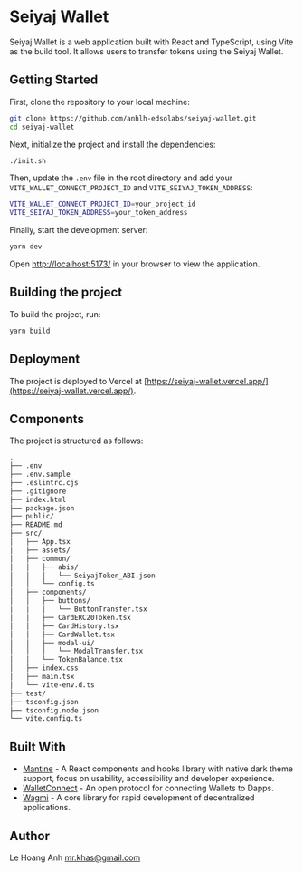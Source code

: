 # Seiyaj Wallet

Seiyaj Wallet is a web application built with React and TypeScript, using Vite as the build tool. It allows users to transfer tokens using the Seiyaj Wallet.

## Getting Started

First, clone the repository to your local machine:

```sh
git clone https://github.com/anhlh-edsolabs/seiyaj-wallet.git
cd seiyaj-wallet
```

Next, initialize the project and install the dependencies:

```sh
./init.sh
```

Then, update the `.env` file in the root directory and add your `VITE_WALLET_CONNECT_PROJECT_ID` and `VITE_SEIYAJ_TOKEN_ADDRESS`:

```sh
VITE_WALLET_CONNECT_PROJECT_ID=your_project_id
VITE_SEIYAJ_TOKEN_ADDRESS=your_token_address
```

Finally, start the development server:

```sh
yarn dev
```

Open [http://localhost:5173/](http://localhost:5173/) in your browser to view the application.

## Building the project

To build the project, run:

```sh
yarn build
```

## Deployment

The project is deployed to Vercel at [https://seiyaj-wallet.vercel.app/](https://seiyaj-wallet.vercel.app/).


## Components

The project is structured as follows:

```sh
.
├── .env
├── .env.sample
├── .eslintrc.cjs
├── .gitignore
├── index.html
├── package.json
├── public/
├── README.md
├── src/
│   ├── App.tsx
│   ├── assets/
│   ├── common/
│   │   ├── abis/
│   │   │   └── SeiyajToken_ABI.json
│   │   └── config.ts
│   ├── components/
│   │   ├── buttons/
│   │   │   └── ButtonTransfer.tsx
│   │   ├── CardERC20Token.tsx
│   │   ├── CardHistory.tsx
│   │   ├── CardWallet.tsx
│   │   ├── modal-ui/
│   │   │   └── ModalTransfer.tsx
│   │   └── TokenBalance.tsx
│   ├── index.css
│   ├── main.tsx
│   └── vite-env.d.ts
├── test/
├── tsconfig.json
├── tsconfig.node.json
└── vite.config.ts
```

## Built With

- [Mantine](https://mantine.dev/) - A React components and hooks library with native dark theme support, focus on usability, accessibility and developer experience.
- [WalletConnect](https://walletconnect.org/) - An open protocol for connecting Wallets to Dapps.
- [Wagmi](https://github.com/wagmi-io) - A core library for rapid development of decentralized applications.

## Author

Le Hoang Anh
<mr.khas@gmail.com>
